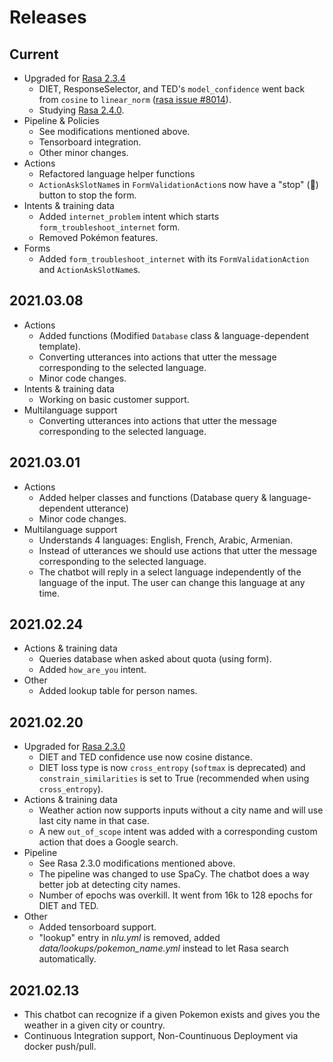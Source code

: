 # Releases

## Current

* Upgraded for [Rasa 2.3.4](https://github.com/RasaHQ/rasa/releases/tag/2.3.4)
  * DIET,  ResponseSelector, and TED's `model_confidence` went back from `cosine` to `linear_norm` ([rasa issue #8014](https://github.com/rasahq/rasa/issues/8014)).
  * Studying [Rasa 2.4.0](https://github.com/RasaHQ/rasa/releases/tag/2.4.0).
* Pipeline & Policies
  * See modifications mentioned above.
  * Tensorboard integration.
  * Other minor changes.
* Actions
  * Refactored language helper functions
  * `ActionAskSlotName`s in `FormValidationAction`s now have a "stop" (🚫) button to stop the form.
* Intents & training data
  * Added `internet_problem` intent which starts `form_troubleshoot_internet` form.
  * Removed Pokémon features.
* Forms
  * Added `form_troubleshoot_internet` with its `FormValidationAction` and `ActionAskSlotName`s.

## 2021.03.08

* Actions
  * Added functions (Modified `Database` class & language-dependent template).
  * Converting utterances into actions that utter the message corresponding to the selected language.
  * Minor code changes.
* Intents & training data
  * Working on basic customer support.
* Multilanguage support
  * Converting utterances into actions that utter the message corresponding to the selected language.

## 2021.03.01

* Actions
  * Added helper classes and functions (Database query & language-dependent utterance)
  * Minor code changes.
* Multilanguage support
  * Understands 4 languages: English, French, Arabic, Armenian.
  * Instead of utterances we should use actions that utter the message corresponding to the selected language.
  * The chatbot will reply in a select language independently of the language of the input. The user can change this language at any time.

## 2021.02.24

* Actions & training data
  * Queries database when asked about quota (using form).
  * Added `how_are_you` intent.
* Other
  * Added lookup table for person names.

## 2021.02.20

* Upgraded for [Rasa 2.3.0](https://github.com/RasaHQ/rasa/releases/tag/2.3.0)
  * DIET and TED confidence use now cosine distance.
  * DIET loss type is now `cross_entropy` (`softmax` is deprecated) and `constrain_similarities` is set to True (recommended when using `cross_entropy`).
* Actions & training data
  * Weather action now supports inputs without a city name and will use last city name in that case.
  * A new `out_of_scope` intent was added with a corresponding custom action that does a Google search.
* Pipeline
  * See Rasa 2.3.0 modifications mentioned above.
  * The pipeline was changed to use SpaCy. The chatbot does a way better job at detecting city names.
  * Number of epochs was overkill. It went from 16k to 128 epochs for DIET and TED.
* Other
  * Added tensorboard support.
  * "lookup" entry in _nlu.yml_ is removed, added _data/lookups/pokemon_name.yml_ instead to let Rasa search automatically.

## 2021.02.13

* This chatbot can recognize if a given Pokemon exists and gives you the weather in a given city or country.
* Continuous Integration support, Non-Countinuous Deployment via docker push/pull.
